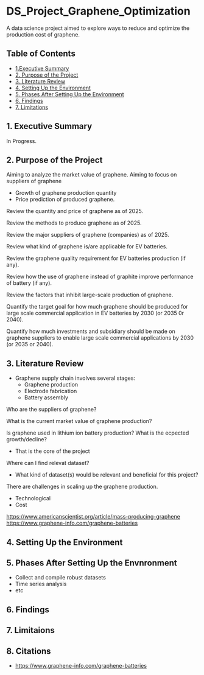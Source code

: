 # DS_Project_Graphene_Optimization
A data science project aimed to explore ways to reduce and optimize the production cost of graphene.






## Table of Contents

 - [1.Executive Summary](#1-executive-summary)
 - [2. Purpose of the Project](#2-purpose-of-the-project)
 - [3. Literature Review](#3-literature-review)
 - [4. Setting Up the Environment](#4-setting-up-the-environment)
 - [5. Phases After Setting Up the Environment](#5-phases-after-setting-up-the-project)
 - [6. Findings](#6-findings)
 - [7. Limitations](#7-limitations)


## 1. Executive Summary

In Progress.

## 2. Purpose of the Project

Aiming to analyze the market value of graphene.
Aiming to focus on suppliers of graphene
- Growth of graphene production quantity
- Price prediction of produced graphene.

Review the quantity and price of graphene as of 2025.

Review the methods to produce graphene as of 2025.

Review the major suppliers of graphene (companies) as of 2025.

Review what kind of graphene is/are applicable for EV batteries.

Review the graphene quality requirement for EV batteries production (if any).

Review how the use of graphene instead of graphite improve performance of battery (if any).

Review the factors that inhibit large-scale production of graphene.


Quantify the target goal for how much graphene should be produced for large scale commercial application in EV batteries by 2030 (or 2035 0r 2040).

Quantify how much investments and subsidiary should be made on graphene suppliers to enable large scale commercial applications by 2030 (or 2035 or 2040).


## 3. Literature Review


- Graphene supply chain involves several stages:
    - Graphene production
    - Electrode fabrication
    - Battery assembly

Who are the suppliers of graphene?

What is the current market value of graphene production?

Is graphene used in lithium ion battery production? What is the ecpected growth/decline?
- That is the core of the project

Where can I find relevat dataset?
- What kind of dataset(s) would be relevant and beneficial for this project?

There are challenges in scaling up the graphene production.
- Technological
- Cost

https://www.americanscientist.org/article/mass-producing-graphene 
https://www.graphene-info.com/graphene-batteries



## 4. Setting Up the Environment


## 5. Phases After Setting Up the Envnronment

- Collect and compile robust datasets
- Time series analysis
- etc

## 6. Findings



## 7. Limitaions


## 8. Citations

- https://www.graphene-info.com/graphene-batteries
